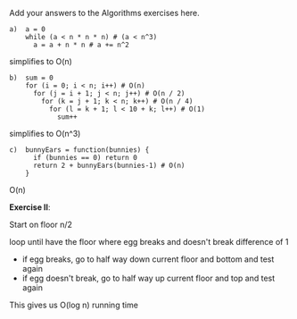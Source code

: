 Add your answers to the Algorithms exercises here.

```
a)  a = 0
    while (a < n * n * n) # (a < n^3)
      a = a + n * n # a += n^2
```

simplifies to O(n)

```
b)  sum = 0
    for (i = 0; i < n; i++) # O(n)
      for (j = i + 1; j < n; j++) # O(n / 2)
        for (k = j + 1; k < n; k++) # O(n / 4)
          for (l = k + 1; l < 10 + k; l++) # O(1)
            sum++
```

simplifies to O(n^3)

```
c)  bunnyEars = function(bunnies) {
      if (bunnies == 0) return 0
      return 2 + bunnyEars(bunnies-1) # O(n)
    }
```

O(n)

**Exercise II**:

Start on floor n/2

loop until have the floor where egg breaks and doesn't break difference of 1

- if egg breaks, go to half way down current floor and bottom and test again
- if egg doesn't break, go to half way up current floor and top and test again

This gives us O(log n) running time